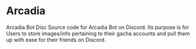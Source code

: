 # Arcadia
Arcadia Bot Disc
Source code for Arcadia Bot on Discord. Its purpose is for Users to store images/info pertaining to their gacha accounts and pull them up with ease for their friends on Discord.
